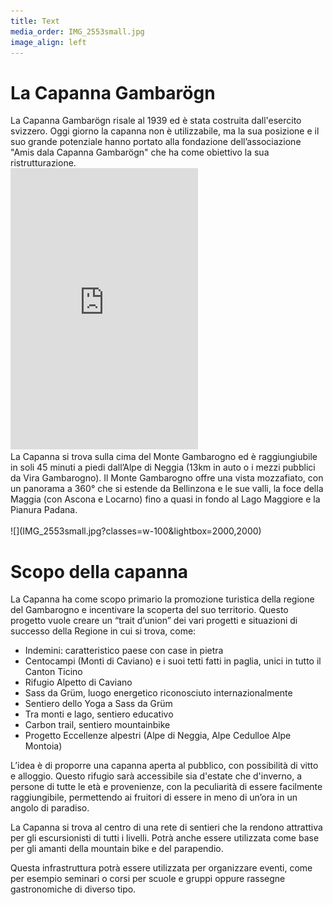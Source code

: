```yaml
---
title: Text
media_order: IMG_2553small.jpg
image_align: left
---
```


<h1>La Capanna Gambarögn</h1>
La Capanna Gambarögn risale al 1939 ed è stata costruita dall'esercito svizzero. Oggi giorno la capanna non è utilizzabile, ma la sua posizione e il suo grande potenziale hanno portato alla fondazione dell’associazione "Amis dala Capanna Gambarögn" che ha come obiettivo la sua ristrutturazione.
<br>
<iframe src="https://www.google.com/maps/embed?pb=!1m18!1m12!1m3!1d44254.99114317989!2d8.795600569116704!3d46.11216338672411!2m3!1f0!2f0!3f0!3m2!1i1024!2i768!4f13.1!3m3!1m2!1s0x4785cbe3da1e27fd%3A0xe531bf92b7241a55!2sMonte%20Gambarogno!5e0!3m2!1sen!2sch!4v1570124780629!5m2!1sen!2sch" class="w-100" height="450" frameborder="0" style="border:0;" allowfullscreen=""></iframe>
<br>
La Capanna si trova sulla cima del Monte Gambarogno ed è raggiungiubile in soli 45 minuti a piedi dall’Alpe di Neggia (13km in auto o i mezzi pubblici da Vira Gambarogno). Il Monte Gambarogno offre una vista mozzafiato, con un panorama a 360° che si estende da Bellinzona e le sue valli, la foce della Maggia (con Ascona e Locarno) fino a quasi in fondo al Lago Maggiore e la Pianura Padana.
<br><br>
![](IMG_2553small.jpg?classes=w-100&lightbox=2000,2000)
<h1>Scopo della capanna</h1>
La Capanna ha come scopo primario la promozione turistica della regione del Gambarogno e incentivare la scoperta del suo territorio. Questo progetto vuole creare un “trait d’union” dei vari progetti e situazioni di successo della Regione in cui si trova, come:

- Indemini: caratteristico paese con case in pietra
- Centocampi (Monti di Caviano) e i suoi tetti fatti in paglia, unici in tutto il Canton Ticino
- Rifugio Alpetto di Caviano
- Sass da Grüm, luogo energetico riconosciuto internazionalmente
- Sentiero dello Yoga a Sass da Grüm
- Tra monti e lago, sentiero educativo
- Carbon trail, sentiero mountainbike
- Progetto Eccellenze alpestri (Alpe di Neggia, Alpe Cedulloe Alpe Montoia)

L’idea è di proporre una capanna aperta al pubblico, con possibilità di vitto e alloggio. Questo rifugio sarà accessibile sia d'estate che d'inverno, a persone di tutte le età e provenienze, con la peculiarità di essere facilmente raggiungibile, permettendo ai fruitori di essere in meno di un’ora in un angolo di paradiso.

La Capanna si trova al centro di una rete di sentieri che la rendono attrattiva per gli escursionisti di tutti i livelli. Potrà anche essere utilizzata come base per gli amanti della mountain bike e del parapendio.

Questa infrastruttura potrà essere utilizzata per organizzare eventi, come per esempio seminari o corsi per scuole e gruppi oppure rassegne gastronomiche di diverso tipo.